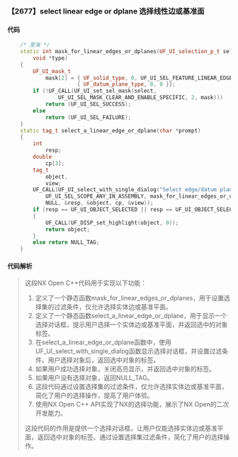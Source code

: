 ### 【2677】select linear edge or dplane 选择线性边或基准面

#### 代码

```cpp
    /* 里海 */  
    static int mask_for_linear_edges_or_dplanes(UF_UI_selection_p_t select,   
        void *type)  
    {  
        UF_UI_mask_t  
            mask[2] = { UF_solid_type, 0, UF_UI_SEL_FEATURE_LINEAR_EDGE },  
                      { UF_datum_plane_type, 0, 0 }};  
        if (!UF_CALL(UF_UI_set_sel_mask(select,  
                UF_UI_SEL_MASK_CLEAR_AND_ENABLE_SPECIFIC, 2, mask)))  
            return (UF_UI_SEL_SUCCESS);  
        else  
            return (UF_UI_SEL_FAILURE);  
    }  
    static tag_t select_a_linear_edge_or_dplane(char *prompt)  
    {  
        int  
            resp;  
        double  
            cp[3];  
        tag_t  
            object,  
            view;  
        UF_CALL(UF_UI_select_with_single_dialog("Select edge/datum plane", prompt,   
            UF_UI_SEL_SCOPE_ANY_IN_ASSEMBLY, mask_for_linear_edges_or_dplanes,   
            NULL, &resp, &object, cp, &view));  
        if (resp == UF_UI_OBJECT_SELECTED || resp == UF_UI_OBJECT_SELECTED_BY_NAME)  
        {  
            UF_CALL(UF_DISP_set_highlight(object, 0));  
            return object;  
        }  
        else return NULL_TAG;  
    }

```

#### 代码解析

> 这段NX Open C++代码用于实现以下功能：
>
> 1. 定义了一个静态函数mask_for_linear_edges_or_dplanes，用于设置选择集的过滤条件，仅允许选择实体边或基准平面。
> 2. 定义了一个静态函数select_a_linear_edge_or_dplane，用于显示一个选择对话框，提示用户选择一个实体边或基准平面，并返回选中的对象标签。
> 3. 在select_a_linear_edge_or_dplane函数中，使用UF_UI_select_with_single_dialog函数显示选择对话框，并设置过滤条件。用户选择对象后，返回选中对象的标签。
> 4. 如果用户成功选择对象，关闭高亮显示，并返回选中对象的标签。
> 5. 如果用户没有选择对象，返回NULL_TAG。
> 6. 这段代码通过设置选择集的过滤条件，仅允许选择实体边或基准平面，简化了用户的选择操作，提高了用户体验。
> 7. 使用NX Open C++ API实现了NX的选择功能，展示了NX Open的二次开发能力。
>
> 这段代码的作用是提供一个选择对话框，让用户仅能选择实体边或基准平面，返回选中对象的标签。通过设置选择集过滤条件，简化了用户的选择操作。
>
